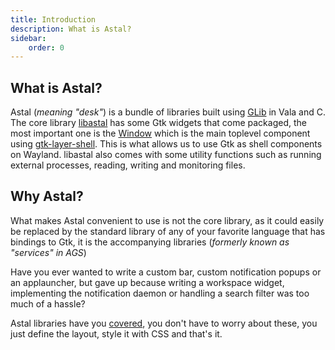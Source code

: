 ```yaml
---
title: Introduction
description: What is Astal?
sidebar:
    order: 0
---
```


## What is Astal?

Astal (_meaning "desk"_) is a bundle of libraries built using [GLib](https://docs.gtk.org/glib/) in Vala and C.
The core library [libastal](/libastal) has some Gtk widgets that come packaged,
the most important one is the [Window](/libastal/class.Window.html) which is the main toplevel component using [gtk-layer-shell](https://github.com/wmww/gtk-layer-shell).
This is what allows us to use Gtk as shell components on Wayland.
libastal also comes with some utility functions such as running external processes,
reading, writing and monitoring files.

## Why Astal?

What makes Astal convenient to use is not the core library, as it could easily be replaced
by the standard library of any of your favorite language that has bindings to Gtk, it is the
accompanying libraries (_formerly known as "services" in AGS_)

Have you ever wanted to write a custom bar, custom notification popups
or an applauncher, but gave up because writing a workspace widget,
implementing the notification daemon or handling a search filter was too much of a hassle?

Astal libraries have you [covered](/astal/libraries/overview), you don't have to worry about these,
you just define the layout, style it with CSS and that's it.
